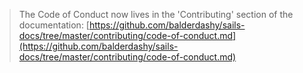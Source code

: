 > The Code of Conduct now lives in the 'Contributing' section of the documentation: [https://github.com/balderdashy/sails-docs/tree/master/contributing/code-of-conduct.md](https://github.com/balderdashy/sails-docs/tree/master/contributing/code-of-conduct.md)
